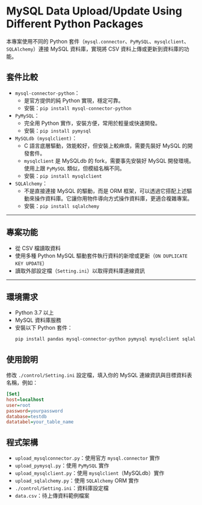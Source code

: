 # MySQL Data Upload/Update Using Different Python Packages

本專案使用不同的 Python 套件（`mysql.connector`、`PyMySQL`、`mysqlclient`、`SQLAlchemy`）連接 MySQL 資料庫，實現將 CSV 資料上傳或更新到資料庫的功能。

## 套件比較
- `mysql-connector-python`：
  - 是官方提供的純 Python 實現，穩定可靠。
  - 安裝：`pip install mysql-connector-python`
- `PyMySQL`：
  - 完全用 Python 實作，安裝方便，常用於輕量或快速開發。
  - 安裝：`pip install pymysql`
- `MySQLdb (mysqlclient)`：
  - C 語言底層驅動，效能較好，但安裝上較麻煩，需要先裝好 MySQL 的開發套件。
  - `mysqlclient` 是 MySQLdb 的 fork，需要事先安裝好 MySQL 開發環境。使用上跟 `PyMySQL` 類似，但模組名稱不同。
  - 安裝：`pip install mysqlclient`
- `SQLAlchemy`：
  - 不是直接連接 MySQL 的驅動，而是 ORM 框架，可以透過它搭配上述驅動來操作資料庫。它讓你用物件導向方式操作資料庫，更適合複雜專案。
  - 安裝：`pip install sqlalchemy`

---

## 專案功能

- 從 CSV 檔讀取資料
- 使用多種 Python MySQL 驅動套件執行資料的新增或更新（`ON DUPLICATE KEY UPDATE`）
- 讀取外部設定檔（`Setting.ini`）以取得資料庫連線資訊

---

## 環境需求

- Python 3.7 以上
- MySQL 資料庫服務
- 安裝以下 Python 套件：
  ```bash
  pip install pandas mysql-connector-python pymysql mysqlclient sqlalchemy
  ```
  
## 使用說明

修改 `./control/Setting.ini` 設定檔，填入你的 MySQL 連線資訊與目標資料表名稱，例如：

   ```ini
   [Set]
   host=localhost
   user=root
   password=yourpassword
   database=testdb
   datatabel=your_table_name
   ```

## 程式架構

- `upload_mysqlconnector.py`：使用官方 `mysql.connector` 實作
- `upload_pymysql.py`：使用 `PyMySQL` 實作
- `upload_mysqlclient.py`：使用 `mysqlclient`（MySQLdb）實作
- `upload_sqlalchemy.py`：使用 `SQLAlchemy` ORM 實作
- `./control/Setting.ini`：資料庫設定檔
- `data.csv`：待上傳資料範例檔案





